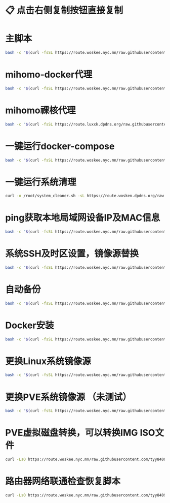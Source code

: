 # 📋 点击右侧复制按钮直接复制


# 主脚本
```bash
bash -c "$(curl -fsSL https://route.woskee.nyc.mn/raw.githubusercontent.com/tyy840913/backup/main/main.sh)"
```
# mihomo-docker代理
```bash
bash -c "$(curl -fsSL https://route.woskee.nyc.mn/raw.githubusercontent.com/tyy840913/backup/main/mihomo_install.sh)"
```
# mihomo祼核代理
```bash
bash -c "$(curl -fsSL https://route.luxxk.dpdns.org/raw.githubusercontent.com/tyy840913/mihomo-proxy/refs/heads/master/mihomo/mihomo.sh)"
```

# 一键运行docker-compose
```bash
bash -c "$(curl -fsSL https://route.woskee.nyc.mn/raw.githubusercontent.com/tyy840913/backup/main/docker-compose.sh)"
```

# 一键运行系统清理
```bash
curl -o /root/system_cleaner.sh -sL https://route.wosken.dpdns.org/raw.githubusercontent.com/tyy840913/backup/refs/heads/main/system_cleaner.sh && chmod +x /root/system_cleaner.sh && /root/system_cleaner.sh --install-cron
```

# ping获取本地局域网设备IP及MAC信息
```bash
bash -c "$(curl -fsSL https://route.woskee.nyc.mn/raw.githubusercontent.com/tyy840913/backup/main/ping_ip.sh)"
```

# 系统SSH及时区设置，镜像源替换

```bash
bash -c "$(curl -fsSL https://route.woskee.nyc.mn/raw.githubusercontent.com/tyy840913/backup/main/init.sh)"
```

# 自动备份
```bash
bash -c "$(curl -fsSL https://route.woskee.nyc.mn/raw.githubusercontent.com/tyy840913/backup/main/auto_backup.sh)"
```

# Docker安装
```bash
bash -c "$(curl -fsSL https://route.woskee.nyc.mn/raw.githubusercontent.com/tyy840913/backup/main/Docker.sh)"
```

# 更换Linux系统镜像源
```bash
bash -c "$(curl -fsSL https://route.woskee.nyc.mn/raw.githubusercontent.com/tyy840913/backup/main/mirror.sh)"
```

# 更换PVE系统镜像源 （未测试）
```bash
bash -c "$(curl -fsSL https://route.woskee.nyc.mn/raw.githubusercontent.com/tyy840913/backup/main/pve-init.sh)"
```

# PVE虚拟磁盘转换，可以转换IMG ISO文件
```bash
curl -LsO https://route.woskee.nyc.mn/raw.githubusercontent.com/tyy840913/backup/main/qm.sh && chmod +x qm.sh && ./qm.sh
```
# 路由器网络联通检查恢复脚本
```bash
curl -LsO https://route.woskee.nyc.mn/raw.githubusercontent.com/tyy840913/backup/main/network.sh && chmod +x network.sh
```
